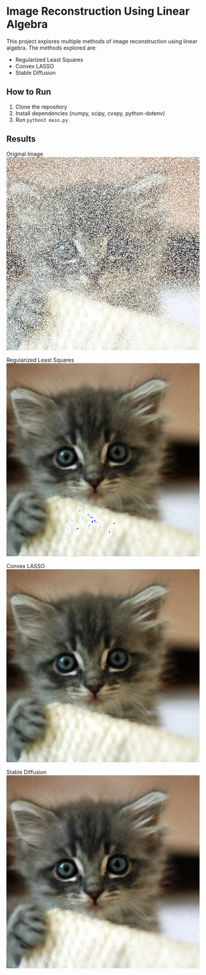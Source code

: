 # Image Reconstruction Using Linear Algebra
This project explores multiple methods of image reconstruction using linear algebra. The methods explored are:
* Regularized Least Squares
* Convex LASSO
* Stable Diffusion

## How to Run
1. Clone the repository
2. Install dependencies (numpy, scipy, cvxpy, python-dotenv)
3. Run `python3 main.py`

## Results
Original Image
![Original Image](img/original-50%.png)

Regularized Least Squares
![Regularized Least Squares](img/lsq-50%.png)

Convex LASSO
![Convex LASSO](img/lasso-50%.png)

Stable Diffusion
![AI](img/ai-50%.png)